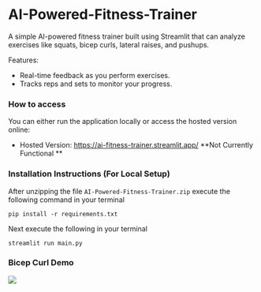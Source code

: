 # AI-Powered-Fitness-Trainer

A simple AI-powered fitness trainer built using Streamlit that can analyze exercises like squats, bicep curls, lateral raises, and pushups.

Features:
* Real-time feedback as you perform exercises.
* Tracks reps and sets to monitor your progress.

### How to access
You can either run the application locally or access the hosted version online:
* Hosted Version: https://ai-fitness-trainer.streamlit.app/ **Not Currently Functional **


### Installation Instructions (For Local Setup)

After unzipping the file `AI-Powered-Fitness-Trainer.zip` execute the following command in your terminal
```
pip install -r requirements.txt
```
Next execute the following in your terminal
```
streamlit run main.py
```
### Bicep Curl Demo
![](https://github.com/glebezh/AI-Powered-Fitness-Trainer/blob/main/BicepCurlDemo.gif)

